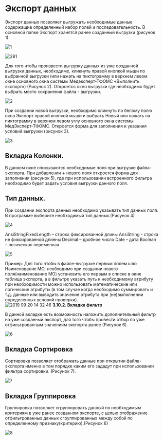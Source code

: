 <!-- TITLE: Экспорт Данных -->
<!-- SUBTITLE: Руководство администратора -->

# 	Экспорт данных
Экспорт данных позволяет выгружать необходимые данные содержащие определенный набор полей и последовательность.
В основной папке Экспорт хранятся ранее созданный выгрузки (рисунок 1).
 
 ![1](/uploads/0000000/1.png "1")
 
 ![291](/uploads/0000000/--291.png "291")
 
Для того чтобы произвести выгрузку данных из уже созданной выгрузки данных, необходимо, кликнуть правой кнопкой мыши по выбранной выгрузки (или нажать на пиктограмму в верхнем левом окне основного окна системы Медэксперт-ТФОМС «Выполнить экспорт») (Рисунок 2). Откроется окно выгрузки где необходимо будет выбрать место сохранения файла - выгрузки.
 
 ![2](/uploads/0000000/2.png "2")
 
При создании новой выгрузки, необходимо кликнуть по белому полю окна Экспорт правой кнопкой мыши и выбрать Новый или нажать на пиктограмму в верхнем левом углу основного окна системы МедЭксперт-ТФОМС. Откроется форма для заполнения и указания условий выгрузки (рисунок 3).
 
![3](/uploads/0000000/3.png "3")

##  Вкладка   Колонки.

В данном окне описываются необходимые поля при выгрузке файла-экспорта.
При добавлении + нового поля откроется форма для заполнения (рисунок 5), где при использовании встроенного фильтра необходимо будет задать условия выгрузки данного поля.

## 	Тип данных. 

При создании экспорта данных необходимо указывать тип данных поля. В программе выберите необходимый тип данных.(Рисунок 4)
 
![4](/uploads/0000000/4.png "4")

AnsiStringFixedLength – строка фиксированной длины
AnsiString  - строка не фиксированной длинны
Decimal – дробное число
Date – дата
Boolean – логическая переменная

 ![5](/uploads/0000000/5.png "5")

Пример: Для того чтобы в файле-выгрузке первым полем шло Наименование МО, необходимо при создании нового поля(наименование МО) установить его первым в списке в окне таблица экспорта, а  в фильтре указать путь к необходимому атрибуту при необходимости можно использовать математические или логические атрибуты (в том случае когда необходимо суммировать и т.д. данные или  выводить значение атрибута при (не)выполнении определенных условий проверки).  
![2019 09 20 14 32 46](/uploads/0000000/--2019-09-20--14-32-46.png "2019 09 20 14 32 46")
**3.10.2. Вкладка фильтр**

В данной вкладке есть возможность наложить дополнительный фильтр на уже созданный экспорт, для того чтобы провести отбор по уже отфильтрованным значениям экспорта ранее (Рисунок 6). 
 
 ![6](/uploads/0000000/6.png "6")
 
## 	Вкладка Сортировка
Сортировка позволяет отображать данные при открытии файла-экспорта именно в том порядке каким его зададут при использовании фильтра сортировки. (Рисунок 7).
 
 ![7](/uploads/0000000/7.png "7")
 
## 	Вкладка Группировка
Группировка позволяет сгруппировать данный по необходимым критериям в уже ранее созданном экспорте, с целью отображение отфильтрованных данных сгруппированных между собой по определенному признаку(критерию).(Рисунок 8)

![8](/uploads/0000000/8.png "8")
